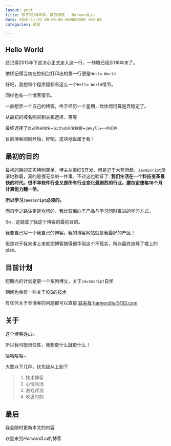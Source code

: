 ```yaml
---
layout: post
title: 写于2016年末，某日深夜 - HarwordLiu
date: 2016-11-01 00:00:00.000000000 +09:00
categories: 前言

---
```

## Hello World
还记得2015年下定决心正式走入这一行，一转眼已经2016年末了。

依稀记得当初在控制台打印出的第一行便是`Hello World`

好吧，我想每个程序猿都有这么一个`Hello World`情节。

同样也有一个博客情节。

一直想弄一个自己的博客，终于经历一个星期，坎坎坷坷算是弄稳定了。

从最初的域名购买到主机选择，等等

最终选择了`自己购买域名`+`Github托管数据`+`Jekyll`+`一些组件`

目前博客刚刚开始，好吧，这块地盘属于我！

## 最初的目的
最初的目的其实特别简单，博主从事iOS开发，但是迫于大势所趋，`JavaScript`渐渐地称霸，真的是很无奈的一件事。不过这也验证了: **我们生活在一个科技变革最快的时代。很不幸软件行业又是所有行业变化最剧烈的行业。[摩尔定律](https://zh.m.wikipedia.org/zh-hans/%E6%91%A9%E5%B0%94%E5%AE%9A%E5%BE%8B)每18个月计算能力翻一倍。**

**所以学习`JavaScript`必须的。**

而自学之路注定是坎坷的，我比较偏向于产品与学习同时推进的学习方式。

So，这就成了我这个博客的最初目的。

我要自己写一个我自己的博客。我的博客网站就是我最好的产品！

但是对于我来讲上来就把博客搞得很华丽这个不现实，所以最终选择了楼上的plan。

## 目前计划
短期内的计划是更一个系列博文，关于`JavaScript`自学

期间也会有一些关于iOS的技术

有任何关于本博客的问题都可以直接 [联系我](harwordliu@163.com) <harwordliu@163.com>

## 关于
这个博客姓`Liu`

所以我可能很任性，我想更什么就更什么！

哈哈哈哈~


大致以下几种，优先级从上到下

>1. 技术博客
>2. 心情鸡汤
>3. 游戏评测
>4. 吹逼时刻

## 最后

我会随时更新本文的内容

欢迎来到*HarwordLiu*的博客





